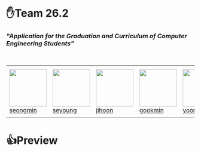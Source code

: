 # ✋Team 26.2

### *"Application for the Graduation and Curriculum of Computer Engineering Students"*

<br>
<table>
  <tr height="140px">
    <td width="130px">
      <a href="https://github.com/seongm1n"><img height="100px" width="100px" src="https://avatars.githubusercontent.com/u/166149819?v=4"></a>
      <br>
      <a href="https://github.com/seongm1n">seongmin</a>
    </td>
    <td width="130px">
      <a href="#"><img height="100px" width="100px" src="#"></a>
      <br>
      <a href="#">seyoung</a>
    </td>
    <td width="130px">
      <a href="#"><img height="100px" width="100px" src="#"></a>
      <br>
      <a href="#">jihoon</a>
    </td>
    <td width="130px">
      <a href="#"><img height="100px" width="100px" src="#"></a>
      <br>
      <a href="#">gookmin</a>
    </td>
    <td width="130px">
      <a href="#"><img height="100px" width="100px" src="#"></a>
      <br>
      <a href="#">yoonseok</a>
    </td>
  </tr>
</table>

# 👍Preview
